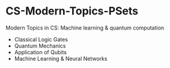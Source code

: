 # CS-Modern-Topics-PSets
Modern Topics in CS: Machine learning & quantum computation
- Classical Logic Gates
- Quantum Mechanics
- Application of Qubits
- Machine Learning & Neural Networks
